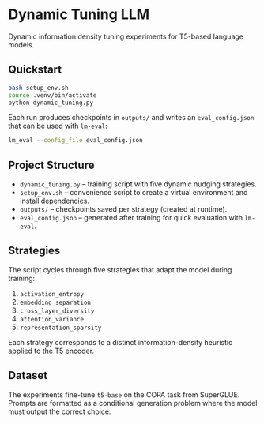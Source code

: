 # Dynamic Tuning LLM

Dynamic information density tuning experiments for T5-based language models.

## Quickstart

```bash
bash setup_env.sh
source .venv/bin/activate
python dynamic_tuning.py
```

Each run produces checkpoints in `outputs/` and writes an `eval_config.json`
that can be used with [`lm-eval`](https://github.com/EleutherAI/lm-evaluation-harness):

```bash
lm_eval --config_file eval_config.json
```

## Project Structure

- `dynamic_tuning.py` – training script with five dynamic nudging strategies.
- `setup_env.sh` – convenience script to create a virtual environment and install dependencies.
- `outputs/` – checkpoints saved per strategy (created at runtime).
- `eval_config.json` – generated after training for quick evaluation with `lm-eval`.

## Strategies

The script cycles through five strategies that adapt the model during training:

1. `activation_entropy`
2. `embedding_separation`
3. `cross_layer_diversity`
4. `attention_variance`
5. `representation_sparsity`

Each strategy corresponds to a distinct information-density heuristic applied to the T5 encoder.

## Dataset

The experiments fine-tune `t5-base` on the COPA task from SuperGLUE. Prompts are formatted
as a conditional generation problem where the model must output the correct choice.
